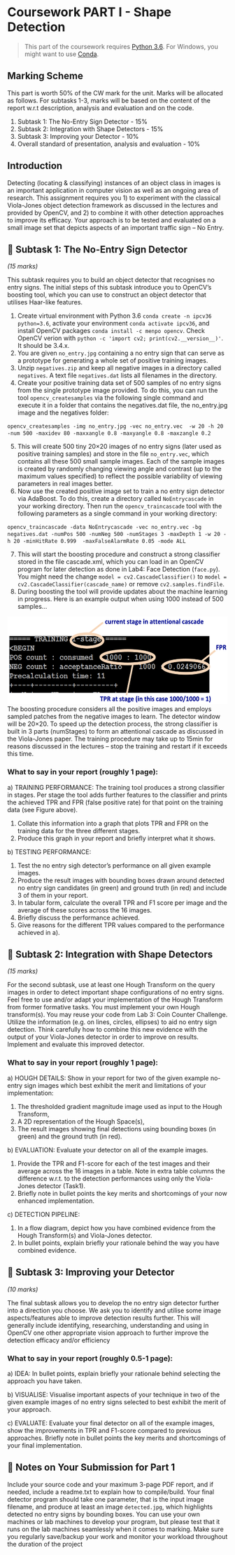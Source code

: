 # Coursework PART I - Shape Detection

> This part of the coursework requires [Python 3.6](https://www.python.org/downloads/).
> For Windows, you might want to use [Conda](https://www.anaconda.com/products/distribution). 

## Marking Scheme 
This part is worth 50% of the CW mark for the unit. Marks will be allocated as follows. For subtasks 1-3, marks will be based on the content of the report w.r.t description, analysis and evaluation and on the code.
1. Subtask 1: The No-Entry Sign Detector - 15%
2. Subtask 2: Integration with Shape Detectors - 15%
3. Subtask 3: Improving your Detector - 10%
4. Overall standard of presentation, analysis and evaluation - 10%

 
## Introduction
Detecting (locating & classifying) instances of an object class in images is an important application in computer vision as well as an ongoing area of research. This assignment requires you 1) to experiment with the classical Viola-Jones object detection framework as discussed in the lectures and provided by OpenCV, and 2) to combine it with other detection approaches to improve its efficacy. Your approach is to be tested and evaluated on a small image set that depicts aspects of an important traffic sign – No Entry.

## :red_circle: Subtask 1: The No-Entry Sign Detector
_(15 marks)_

This subtask requires you to build an object detector that recognises no entry signs. The initial steps of this subtask introduce you to OpenCV’s boosting tool, which you can use to construct an object detector that utilises Haar-like features. 

1. Create virtual environment with Python 3.6 `conda create -n ipcv36 python=3.6`, activate your environment `conda activate ipcv36`, and install OpenCV packages `conda install -c menpo opencv`. Check OpenCV verion with `python -c 'import cv2; print(cv2.__version__)'`. It should be 3.4.x.
2. You are given `no_entry.jpg` containing a no entry sign that can serve as a prototype for generating a whole set of positive training images. 
3. Unzip `negatives.zip` and keep all negative images in a directory called `negatives`. A text file `negatives.dat` lists all filenames in the directory.
4. Create your positive training data set of 500 samples of no entry signs from the single prototype image provided. To do this, you can run the tool `opencv_createsamples` via the following single command and execute it in a folder that contains the negatives.dat file, the no_entry.jpg image and the negatives folder: 

```
opencv_createsamples -img no_entry.jpg -vec no_entry.vec  -w 20 -h 20 -num 500 -maxidev 80 -maxxangle 0.8 -maxyangle 0.8 -maxzangle 0.2
```
5. This will create 500 tiny 20×20 images of no entry signs (later used as positive training samples) and store in the file `no_entry.vec`, which contains all these 500 small sample images. Each of the sample images is created by randomly changing viewing angle and contrast (up to the maximum values specified) to reflect the possible variability of viewing parameters in real images better.
6. Now use the created positive image set to train a no entry sign detector via AdaBoost. To do this, create a directory called `NoEntrycascade` in your working directory. Then run the `opencv_traincascade` tool with the following parameters as a single command in your working directory:
```
opencv_traincascade -data NoEntrycascade -vec no_entry.vec -bg negatives.dat -numPos 500 -numNeg 500 -numStages 3 -maxDepth 1 -w 20 -h 20 -minHitRate 0.999  -maxFalseAlarmRate 0.05 -mode ALL
```
7. This will start the boosting procedure and construct a strong classifier stored in the file cascade.xml, which you can load in an OpenCV program for later detection as done in Lab4: Face Detection (`face.py`). You might need the change `model = cv2.CascadeClassifier()` to `model = cv2.CascadeClassifier(cascade_name)` or remove `cv2.samples.findFile`.
8. During boosting the tool will provide updates about the machine learning in progress. Here is an example output when using 1000 instead of 500 samples…
<img src="https://github.com/UoB-CS-IPCV/CW-I-Shape-Detection/blob/main/trainresult.png" height=200> 
The boosting procedure considers all the positive images and employs sampled patches from the negative images to learn. The detector window will be 20×20. To speed up the detection process, the strong classifier is built in 3 parts (numStages) to form an attentional cascade as discussed in the Viola-Jones paper. The training procedure may take up to 15min for reasons discussed in the lectures – stop the training and restart if it exceeds this time. 

### What to say in your report (roughly 1 page): 

a)	TRAINING PERFORMANCE: The training tool produces a strong classifier in stages. Per stage the tool adds further features to the classifier and prints the achieved TPR and FPR (false positive rate) for that point on the training data (see Figure above). 
1. Collate this information into a graph that plots TPR and FPR on the training data for the three different stages. 
2. Produce this graph in your report and briefly interpret what it shows.

b)	TESTING PERFORMANCE: 
1. Test the no entry sigh detector’s performance on all given example images. 
2. Produce the result images with bounding boxes drawn around detected no entry sign candidates (in green) and ground truth (in red) and include 3 of them in your report.  
3. In tabular form, calculate the overall TPR and F1 score per image and the average of these scores across the 16 images. 
4. Briefly discuss the performance achieved.
5. Give reasons for the different TPR values compared to the performance achieved in a).

## :red_circle: Subtask 2: Integration with Shape Detectors
_(15 marks)_

For the second subtask, use at least one Hough Transform on the query images in order to detect important shape configurations of no entry signs. Feel free to use and/or adapt your implementation of the Hough Transform from former formative tasks. You must implement your own Hough transform(s). You may reuse your code from Lab 3: Coin Counter Challenge. Utilize the information (e.g. on lines, circles, ellipses) to aid no entry sign detection.  Think carefully how to combine this new evidence with the output of your Viola-Jones detector in order to improve on results. Implement and evaluate this improved detector.

### What to say in your report (roughly 1 page): 

a)	HOUGH DETAILS: Show in your report for two of the given example no-entry sign images which best exhibit the merit and limitations of your implementation: 
1. The thresholded gradient magnitude image used as input to the Hough Transform, 
2. A 2D representation of the Hough Space(s), 
3. The result images showing final detections using bounding boxes (in green) and the ground truth (in red).

b)	EVALUATION: Evaluate your detector on all of the example images. 
1. Provide the TPR and F1-score for each of the test images and their average across the 16 images in a table. Note in extra table columns the difference w.r.t. to the detection performances using only the Viola-Jones detector (Task1). 
2. Briefly note in bullet points the key merits and shortcomings of your now enhanced implementation.

c)	DETECTION PIPELINE: 
1. In a flow diagram, depict how you have combined evidence from the Hough Transform(s) and Viola-Jones detector. 
2. In bullet points, explain briefly your rationale behind the way you have combined evidence.  

## :red_circle: Subtask 3: Improving your Detector
_(10 marks)_

The final subtask allows you to develop the no entry sign detector further into a direction you choose. We ask you to identify and utilise some image aspects/features able to improve detection results further. This will generally include identifying, researching, understanding and using in OpenCV one other appropriate vision approach to further improve the detection efficacy and/or efficiency

### What to say in your report (roughly 0.5-1 page):

a)	IDEA: In bullet points, explain briefly your rationale behind selecting the approach you have taken.

b)	VISUALISE: Visualise important aspects of your technique in two of the given example images of no entry signs selected to best exhibit the merit of your approach. 

c)	EVALUATE: Evaluate your final detector on all of the example images, show the improvements in TPR and F1-score compared to previous approaches. Briefly note in bullet points the key merits and shortcomings of your final implementation.

## :red_circle: Notes on Your Submission for Part 1

Include your source code and your maximum 3-page PDF report, and if needed, include a readme.txt to explain how to compile/build. Your final detector program should take one parameter, that is the input image filename, and produce at least an image `detected.jpg`, which highlights detected no entry signs by bounding boxes. You can use your own machines or lab machines to develop your program, but please test that it runs on the lab machines seamlessly when it comes to marking. Make sure you regularly save/backup your work and monitor your workload throughout the duration of the project

